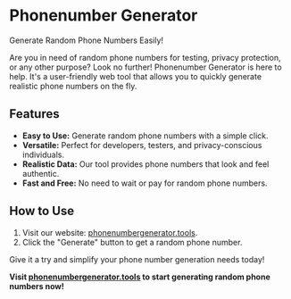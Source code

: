 
# Phonenumber Generator

Generate Random Phone Numbers Easily!

Are you in need of random phone numbers for testing, privacy protection, or any other purpose? Look no further! Phonenumber Generator is here to help. It's a user-friendly web tool that allows you to quickly generate realistic phone numbers on the fly.

## Features

- **Easy to Use:** Generate random phone numbers with a simple click.
- **Versatile:** Perfect for developers, testers, and privacy-conscious individuals.
- **Realistic Data:** Our tool provides phone numbers that look and feel authentic.
- **Fast and Free:** No need to wait or pay for random phone numbers.

## How to Use

1. Visit our website: [phonenumbergenerator.tools](http://phonenumbergenerator.tools).
2. Click the "Generate" button to get a random phone number.

Give it a try and simplify your phone number generation needs today!



**Visit [phonenumbergenerator.tools](http://phonenumbergenerator.tools) to start generating random phone numbers now!**
